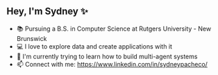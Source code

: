 ## Hey, I'm Sydney ✨

- 📚 Pursuing a B.S. in Computer Science at Rutgers University - New Brunswick
- 💻 I love to explore data and create applications with it
- 🌱 I'm currently trying to learn how to build multi-agent systems
- 📫 Connect with me: https://www.linkedin.com/in/sydneypacheco/
